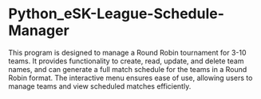 # Python_eSK-League-Schedule-Manager
This program is designed to manage a Round Robin tournament for 3-10 teams. It provides functionality to create, read, update, and delete team names, and can generate a full match schedule for the teams in a Round Robin format. The interactive menu ensures ease of use, allowing users to manage teams and view scheduled matches efficiently.
